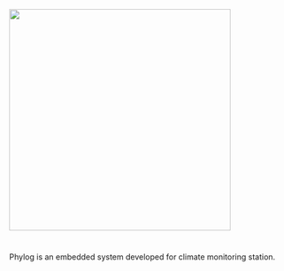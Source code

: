 
<img src="https://github.com/ermannomillo/phylog-I/blob/main/images/phylog_t_logo.gif" width="400">

# 

Phylog is an embedded system developed for climate monitoring station.
